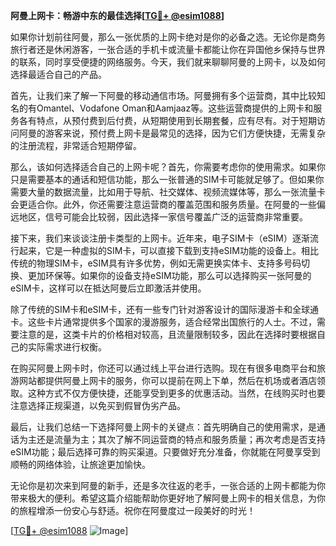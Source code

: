 **阿曼上网卡：畅游中东的最佳选择[[TG💪+ @esim1088](https://t.me/s/esim1088)]**

如果你计划前往阿曼，那么一张优质的上网卡绝对是你的必备之选。无论你是商务旅行者还是休闲游客，一张合适的手机卡或流量卡都能让你在异国他乡保持与世界的联系，同时享受便捷的网络服务。今天，我们就来聊聊阿曼的上网卡，以及如何选择最适合自己的产品。

首先，让我们来了解一下阿曼的移动通信市场。阿曼拥有多个运营商，其中比较知名的有Omantel、Vodafone Oman和Aamjaaz等。这些运营商提供的上网卡和服务各有特点，从预付费到后付费，从短期使用到长期套餐，应有尽有。对于短期访问阿曼的游客来说，预付费上网卡是最常见的选择，因为它们方便快捷，无需复杂的注册流程，非常适合短期停留。

那么，该如何选择适合自己的上网卡呢？首先，你需要考虑你的使用需求。如果你只是需要基本的通话和短信功能，那么一张普通的SIM卡可能就足够了。但如果你需要大量的数据流量，比如用于导航、社交媒体、视频流媒体等，那么一张流量卡会更适合你。此外，你还需要注意运营商的覆盖范围和服务质量。在阿曼的一些偏远地区，信号可能会比较弱，因此选择一家信号覆盖广泛的运营商非常重要。

接下来，我们来谈谈注册卡类型的上网卡。近年来，电子SIM卡（eSIM）逐渐流行起来，它是一种虚拟的SIM卡，可以直接下载到支持eSIM功能的设备上。相比传统的物理SIM卡，eSIM具有许多优势，例如无需更换实体卡、支持多号码切换、更加环保等。如果你的设备支持eSIM功能，那么可以选择购买一张阿曼的eSIM卡，这样可以在抵达阿曼后立即激活并使用。

除了传统的SIM卡和eSIM卡，还有一些专门针对游客设计的国际漫游卡和全球通卡。这些卡片通常提供多个国家的漫游服务，适合经常出国旅行的人士。不过，需要注意的是，这类卡片的价格相对较高，且流量限制较多，因此在选择时要根据自己的实际需求进行权衡。

在购买阿曼上网卡时，你还可以通过线上平台进行选购。现在有很多电商平台和旅游网站都提供阿曼上网卡的服务，你可以提前在网上下单，然后在机场或者酒店领取。这种方式不仅方便快捷，还能享受到更多的优惠活动。当然，在线购买时也要注意选择正规渠道，以免买到假冒伪劣产品。

最后，让我们总结一下选择阿曼上网卡的关键点：首先明确自己的使用需求，是通话为主还是流量为主；其次了解不同运营商的特点和服务质量；再次考虑是否支持eSIM功能；最后选择可靠的购买渠道。只要做好充分准备，你就能在阿曼享受到顺畅的网络体验，让旅途更加愉快。

无论你是初次来到阿曼的新手，还是多次往返的老手，一张合适的上网卡都能为你带来极大的便利。希望这篇介绍能帮助你更好地了解阿曼上网卡的相关信息，为你的旅程增添一份安心与舒适。祝你在阿曼度过一段美好的时光！

[[TG💪+ @esim1088](https://t.me/s/esim1088) ![Image](https://i.postimg.cc/4NQfJmqS/Snipaste-2025-05-13-00-14-12.png)]